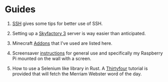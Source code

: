 # Guides

1. [SSH](./ssh.md) gives some tips for better use of SSH.

2. Setting up a [Skyfactory 3](./skyfactory3.md) server is way easier than anticipated.

3. Minecraft [Addons](./minecraft_addons.md) that I've used are listed here.

4. Screensaver [instructions](./screensaver.md) for general use and specifically my Raspberry Pi mounted on the wall with a screen.

5. How to use a Selenium like library in Rust. A [Thirtyfour](./thirtyfour.md) tutorial is provided that will fetch the Merriam Webster word of the day.